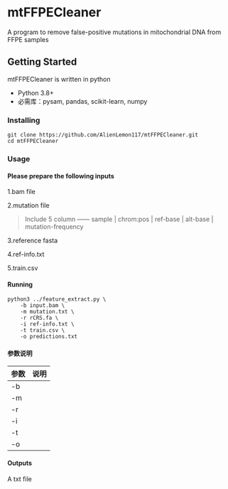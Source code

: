 # mtFFPECleaner
A program to remove false-positive mutations in mitochondrial DNA from FFPE samples

## Getting Started
mtFFPECleaner is written in python
- Python 3.8+
- 必需库：pysam, pandas, scikit-learn, numpy

### Installing
```shell
git clone https://github.com/AlienLemon117/mtFFPECleaner.git
cd mtFFPECleaner
```

### Usage

#### Please prepare the following inputs
1.bam file

2.mutation file
> Include 5 column —— sample | chrom:pos | ref-base | alt-base | mutation-frequency

3.reference fasta

4.ref-info.txt

5.train.csv


#### Running
```shell
python3 ../feature_extract.py \
    -b input.bam \
    -m mutation.txt \
    -r rCRS.fa \
    -i ref-info.txt \
    -t train.csv \
    -o predictions.txt
```
#### 参数说明
|参数|说明|
|:---|:---|
|-b||
|-m||
|-r||
|-i||
|-t||
|-o||

#### Outputs
A txt file
